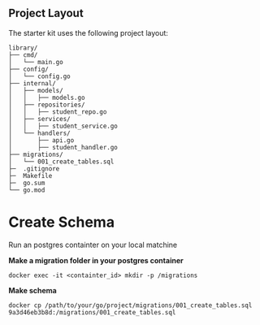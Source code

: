 ## Project Layout

The starter kit uses the following project layout:
```
library/
├── cmd/
│   └── main.go
├── config/
│   └── config.go
├── internal/
│   ├── models/
│   │   ├── models.go
│   ├── repositories/
│   │   ├── student_repo.go
│   ├── services/
│   │   ├── student_service.go
│   └── handlers/
│       ├── api.go
│       ├── student_handler.go
├── migrations/
│   └── 001_create_tables.sql
├─  .gitignore
├─  Makefile
├─  go.sum
└── go.mod
```


# Create Schema

Run an postgres containter on your local matchine 

**Make a migration folder in your postgres container**

```
docker exec -it <containter_id> mkdir -p /migrations
```
**Make schema**
```
docker cp /path/to/your/go/project/migrations/001_create_tables.sql 9a3d46eb3b8d:/migrations/001_create_tables.sql
````
